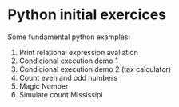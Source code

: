 # Python initial exercices
Some fundamental python examples:
1. Print relational expression avaliation
2. Condicional execution demo 1
3. Condicional execution demo 2 (tax calculator) 
4. Count even and odd numbers
5. Magic Number
6. Simulate count Mississipi